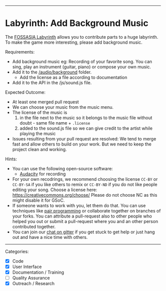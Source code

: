 

---

# Labyrinth: Add Background Music

The [FOSSASIA Labyrinth](https://github.com/fossasia/labyrinth/) allows you to contribute parts to a huge labyrinth.
To make the game more interesting, please add background music.

Requirements:
- Add background music eg: Recording of your favorite song. You can sing, play an instrument (guitar, piano)
  or compose your own music.
- Add it to the [/audio/background](https://github.com/fossasia/labyrinth/tree/master/audio) folder.
  - Add the license as a file according to documentation
- Add it to the API in the /js/sound.js file.

Expected Outcome:
- At least one merged pull request
- We can choose your music from the music menu.
- The license of the music is
  1. in the file next to the music so it belongs to the music file without doubt - same file name + `.license`
  2. added to the sound.js file so we can give credit to the artist while playing the music
- Issues resulting from your pull request are resolved: We tend to merge fast and allow others to build on your work. But we need to keep the project clean and working.

Hints:
- You can use the following open-source software:
  - [Audacity](https://www.audacityteam.org/) for recording
- For your own recodrings, we recommend choosing the license `CC-BY` or `CC-BY-SA` if you like others to remix or `CC-BY-ND` if you do not like people editing your song. Choose a license here: https://creativecommons.org/choose/ Please do not choose NC as this might disable it for GSoC.
- If someone wants to work with you, let them do that. You can use techniques like [pair programming](https://www.youtube.com/watch?v=vgkahOzFH2Q) or collaborate together on branches of your forks. You can attribute a pull-request also to other people who helped you out or submit a pull-request where you and an other person contributed together.
- You can join our [chat on gitter](https://gitter.im/fossasia/labyrinth) if you get stuck to get help or just hang out and have a nice time with others.

---

Categories:
- [X] Code
- [X] User Interface
- [X] Documentation / Training
- [ ] Quality Assurance
- [X] Outreach / Research
